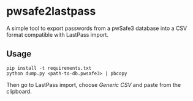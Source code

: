# pwsafe2lastpass

A simple tool to export passwords from a pwSafe3 database into a CSV format compatible with LastPass import.

## Usage

    pip install -t requirements.txt
    python dump.py <path-to-db.pwsafe3> | pbcopy

Then go to LastPass import, choose *Generic CSV* and paste from the clipboard.

